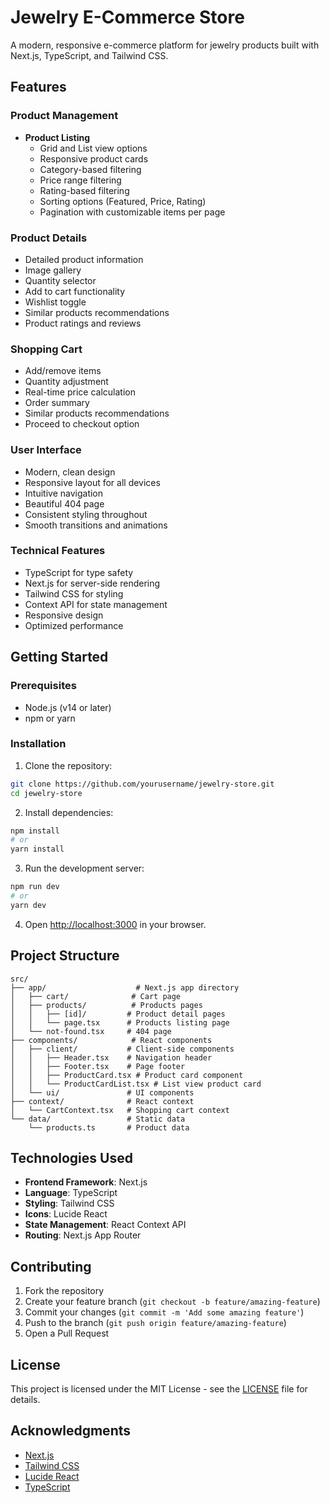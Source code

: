 # Jewelry E-Commerce Store

A modern, responsive e-commerce platform for jewelry products built with Next.js, TypeScript, and Tailwind CSS.

## Features

### Product Management
- **Product Listing**
  - Grid and List view options
  - Responsive product cards
  - Category-based filtering
  - Price range filtering
  - Rating-based filtering
  - Sorting options (Featured, Price, Rating)
  - Pagination with customizable items per page

### Product Details
- Detailed product information
- Image gallery
- Quantity selector
- Add to cart functionality
- Wishlist toggle
- Similar products recommendations
- Product ratings and reviews

### Shopping Cart
- Add/remove items
- Quantity adjustment
- Real-time price calculation
- Order summary
- Similar products recommendations
- Proceed to checkout option

### User Interface
- Modern, clean design
- Responsive layout for all devices
- Intuitive navigation
- Beautiful 404 page
- Consistent styling throughout
- Smooth transitions and animations

### Technical Features
- TypeScript for type safety
- Next.js for server-side rendering
- Tailwind CSS for styling
- Context API for state management
- Responsive design
- Optimized performance

## Getting Started

### Prerequisites
- Node.js (v14 or later)
- npm or yarn

### Installation

1. Clone the repository:
```bash
git clone https://github.com/yourusername/jewelry-store.git
cd jewelry-store
```

2. Install dependencies:
```bash
npm install
# or
yarn install
```

3. Run the development server:
```bash
npm run dev
# or
yarn dev
```

4. Open [http://localhost:3000](http://localhost:3000) in your browser.

## Project Structure

```
src/
├── app/                    # Next.js app directory
│   ├── cart/              # Cart page
│   ├── products/          # Products pages
│   │   ├── [id]/         # Product detail pages
│   │   └── page.tsx      # Products listing page
│   └── not-found.tsx     # 404 page
├── components/            # React components
│   ├── client/           # Client-side components
│   │   ├── Header.tsx    # Navigation header
│   │   ├── Footer.tsx    # Page footer
│   │   ├── ProductCard.tsx # Product card component
│   │   └── ProductCardList.tsx # List view product card
│   └── ui/               # UI components
├── context/              # React context
│   └── CartContext.tsx   # Shopping cart context
└── data/                 # Static data
    └── products.ts       # Product data
```

## Technologies Used

- **Frontend Framework**: Next.js
- **Language**: TypeScript
- **Styling**: Tailwind CSS
- **Icons**: Lucide React
- **State Management**: React Context API
- **Routing**: Next.js App Router

## Contributing

1. Fork the repository
2. Create your feature branch (`git checkout -b feature/amazing-feature`)
3. Commit your changes (`git commit -m 'Add some amazing feature'`)
4. Push to the branch (`git push origin feature/amazing-feature`)
5. Open a Pull Request

## License

This project is licensed under the MIT License - see the [LICENSE](LICENSE) file for details.

## Acknowledgments

- [Next.js](https://nextjs.org/)
- [Tailwind CSS](https://tailwindcss.com/)
- [Lucide React](https://lucide.dev/)
- [TypeScript](https://www.typescriptlang.org/)
